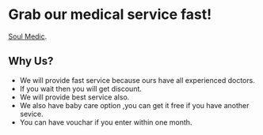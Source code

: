 # Grab our medical service fast!

[Soul Medic](https://soul-medic.firebaseapp.com/).

## Why Us?
  * We will provide fast service because ours have all experienced doctors.
  * If you wait then you will get discount.
  * We will provide best service also.
  * We also have baby care option ,you can get it free if you have another sevice.
  * You can have vouchar if you enter within one month. 
    

